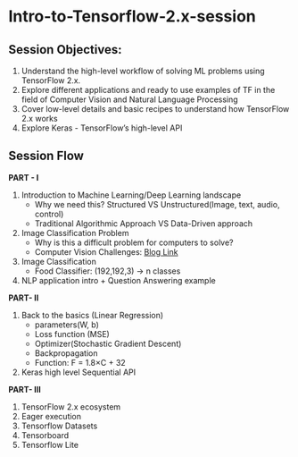 # Intro-to-Tensorflow-2.x-session

## Session Objectives:

1. Understand the high-level workflow of solving ML problems using TensorFlow 2.x.
2. Explore different applications and ready to use examples of TF in the field of Computer Vision and Natural Language Processing
3. Cover low-level details and basic recipes to understand how TensorFlow 2.x works
4. Explore Keras - TensorFlow’s high-level API

## Session Flow

**PART - I**

1. Introduction to Machine Learning/Deep Learning landscape
    * Why we need this? Structured VS Unstructured(Image, text, audio, control)
    * Traditional Algorithmic Approach VS Data-Driven approach
2. Image Classification Problem
    * Why is this a difficult problem for computers to solve?
    * Computer Vision Challenges: [Blog Link](http://karpathy.github.io/2012/10/22/state-of-computer-vision/)
3. Image Classification
    * Food Classifier: (192,192,3) → n classes
4. NLP application intro + Question Answering example

**PART- II**

1. Back to the basics (Linear Regression)
    * parameters(W, b)
    * Loss function (MSE)
    * Optimizer(Stochastic Gradient Descent)
    * Backpropagation
    * Function: F = 1.8×C + 32
2. Keras high level Sequential API

**PART- III**

1. TensorFlow 2.x ecosystem
2. Eager execution
3. Tensorflow Datasets
4. Tensorboard
5. Tensorflow Lite
